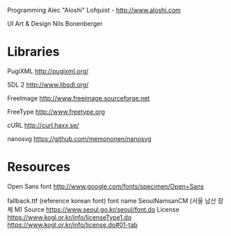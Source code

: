 Programming
	Alec "Aloshi" Lofquist - http://www.aloshi.com

UI Art & Design
	Nils Bonenberger


Libraries
=========

PugiXML
	http://pugixml.org/

SDL 2
	http://www.libsdl.org/

FreeImage
	http://www.freeimage.sourceforge.net

FreeType
	http://www.freetype.org

cURL
	http://curl.haxx.se/

nanosvg
	https://github.com/memononen/nanosvg

Resources
=========

Open Sans font
	http://www.google.com/fonts/specimen/Open+Sans

fallback.ttf (reference korean font)
	font name SeoulNamsanCM (서울 남산 장체 M)
	Source 
	https://www.seoul.go.kr/seoul/font.do
	License
	https://www.kogl.or.kr/info/licenseType1.do
	https://www.kogl.or.kr/info/license.do#01-tab

